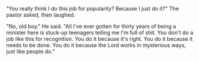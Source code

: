 "You really think I do this job for popularity? Because I just do it?" The pastor asked, then laughed.

"No, old boy." He said. "All I've ever gotten for thirty years of being a minister here is stuck-up teenagers telling me I'm full of shit. You don't do a job like this for recognition. You do it because it's right. You do it because it needs to be done. You do it because the Lord works in mysterious ways, just like people do."
